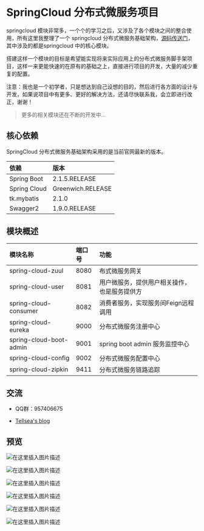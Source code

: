 # SpringCloud 分布式微服务项目

springcloud 模块非常多，一个个的学习之后，又涉及了各个模块之间的整合使用，所有这里我整理了一个 springcloud 分布式微服务基础架构，[源码传送门](https://github.com/Tellsea/spring-cloud-templete)，其中涉及的都是springcloud 中的核心模块。

搭建这样一个模块的目标是希望能实现将来实际应用上的分布式微服务脚手架项目，这样一来更能快速的在原有的基础之上，直接进行项目的开发，大量的减少重复的配置。

注意：我也是一个初学者，只是想达到自己设想的目的，然后进行各方面的设计与开发，如果说项目中有更多、更好的解决方法，还请尽快联系我，会立即进行改正，谢谢！

> 更多的相关模块还在不断的开发中...

## 核心依赖

SpringCloud 分布式微服务基础架构采用的是当前官网最新的版本。

| 依赖 | 版本 |
|:--|:--|
| Spring Boot | 2.1.5.RELEASE |
| Spring Cloud | Greenwich.RELEASE |
| tk.mybatis | 2.1.0 |
| Swagger2 | 1.9.0.RELEASE |

## 模块概述

| 模块名称 | 端口号 | 功能 |
|:--|:--|:--|
| spring-cloud-zuul | 8080 | 布式微服务网关 |
| spring-cloud-user | 8081 | 用户微服务，提供用户相关操作，也是服务提供方 |
| spring-cloud-consumer | 8082 | 消费者服务，实现服务间Feign远程调用 |
| spring-cloud-eureka | 9000 | 分布式微服务注册中心 |
| spring-cloud-boot-admin | 9001 | spring boot admin 服务监控中心 |
| spring-cloud-config | 9002 | 分布式微服务配置中心 |
| spring-cloud-zipkin | 9411 | 分布式微服务链路追踪 |

## 交流

- QQ群：957406675

- [Tellsea's blog](http://www.tellsea.cn/)

## 预览

![在这里插入图片描述](https://github.com/Tellsea/spring-cloud-templete/blob/master/doc/images/1.png)

![在这里插入图片描述](https://github.com/Tellsea/spring-cloud-templete/blob/master/doc/images/2.png)

![在这里插入图片描述](https://github.com/Tellsea/spring-cloud-templete/blob/master/doc/images/3.png)

![在这里插入图片描述](https://github.com/Tellsea/spring-cloud-templete/blob/master/doc/images/4.png)

![在这里插入图片描述](https://github.com/Tellsea/spring-cloud-templete/blob/master/doc/images/5.png)

![在这里插入图片描述](https://github.com/Tellsea/spring-cloud-templete/blob/master/doc/images/6.png)
